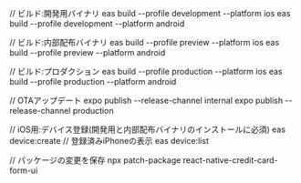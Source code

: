 // ビルド:開発用バイナリ
eas build --profile development --platform ios
eas build --profile development --platform android

// ビルド:内部配布バイナリ
eas build --profile preview --platform ios
eas build --profile preview --platform android

// ビルド:プロダクション
eas build --profile production --platform ios
eas build --profile production --platform android

// OTAアップデート
expo publish --release-channel internal
expo publish --release-channel production

// iOS用:デバイス登録(開発用と内部配布バイナリのインストールに必須)
eas device:create
// 登録済みiPhoneの表示
eas device:list

// パッケージの変更を保存
npx patch-package react-native-credit-card-form-ui